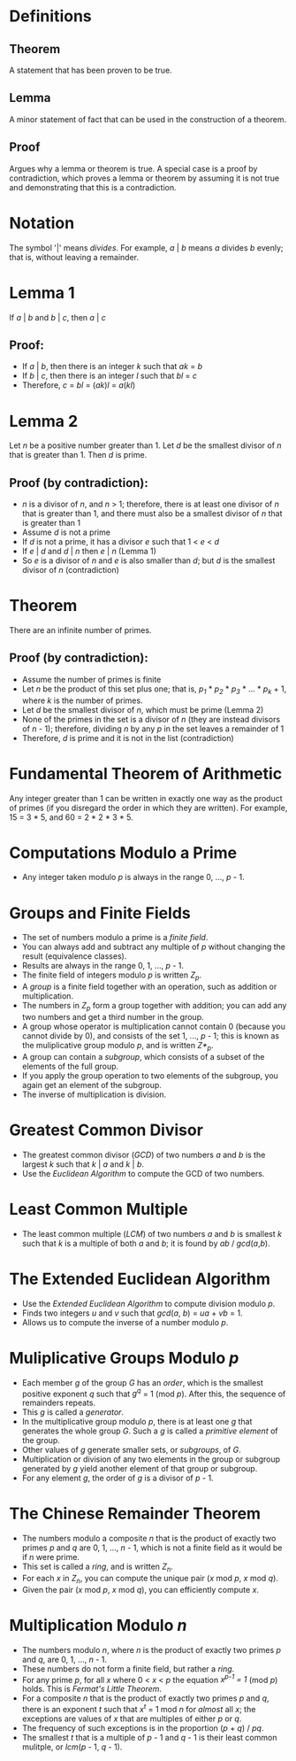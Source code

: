 # Definitions
## Theorem
A statement that has been proven to be true.
## Lemma
A minor statement of fact that can be used in the construction of a theorem.
## Proof
Argues why a lemma or theorem is true. A special case is a proof by contradiction, which proves a lemma or theorem by assuming it is not true and demonstrating that this is a contradiction.
# Notation
The symbol '|' means <i>divides</i>. For example, <i>a</i> | <i>b</i> means <i>a</i> divides <i>b</i> evenly; that is, without leaving a remainder.
# Lemma 1
If <i>a</i> | <i>b</i> and <i>b</i> | <i>c</i>, then <i>a</i> | <i>c</i>
## Proof:
* If <i>a</i> | <i>b</i>, then there is an integer <i>k</i> such that <i>ak</i> = <i>b</i>
* If <i>b</i> | <i>c</i>, then there is an integer <i>l</i> such that <i>bl</i> = <i>c</i>
* Therefore, <i>c</i> = <i>bl</i> = (<i>ak</i>)<i>l</i> = <i>a</i>(<i>kl</i>)
# Lemma 2
Let <i>n</i> be a positive number greater than 1. Let <i>d</i> be the smallest divisor of <i>n</i> that is greater than 1. Then <i>d</i> is prime.
## Proof (by contradiction):
* <i>n</i> is a divisor of <i>n</i>, and <i>n</i> > 1; therefore, there is at least one divisor of <i>n</i> that is greater than 1, and there must also be a smallest divisor of <i>n</i> that is greater than 1
* Assume <i>d</i> is not a prime
* If <i>d</i> is not a prime, it has a divisor <i>e</i> such that 1 < <i>e</i> < <i>d</i>
* If <i>e</i> | <i>d</i> and <i>d</i> | <i>n</i> then <i>e</i> | <i>n</i> (Lemma 1)
* So <i>e</i> is a divisor of <i>n</i> and <i>e</i> is also smaller than <i>d</i>; but <i>d</i> is the smallest divisor of <i>n</i> (contradiction)
# Theorem
There are an infinite number of primes.
## Proof (by contradiction):
* Assume the number of primes is finite
* Let <i>n</i> be the product of this set plus one; that is, <i>p<sub>1</sub></i> * <i>p<sub>2</sub></i> * <i>p<sub>3</sub></i> * ... * <i>p<sub>k</sub></i> + 1, where <i>k</i> is the number of primes.
* Let <i>d</i> be the smallest divisor of <i>n</i>, which must be prime (Lemma 2)
* None of the primes in the set is a divisor of <i>n</i> (they are instead divisors of <i>n</i> - 1); therefore, dividing <i>n</i> by any <i>p</i> in the set leaves a remainder of 1
* Therefore, <i>d</i> is prime and it is not in the list (contradiction)
# Fundamental Theorem of Arithmetic
Any integer greater than 1 can be written in exactly one way as the product of primes (if you disregard the order in which they are written). For example, 15 = 3 * 5, and 60 = 2 * 2 * 3 * 5.
# Computations Modulo a Prime
* Any integer taken modulo <i>p</i> is always in the range 0, ..., <i>p</i> - 1.
# Groups and Finite Fields
* The set of numbers modulo a prime is a <i>finite field</i>.
* You can always add and subtract any multiple of <i>p</i> without changing the result (equivalence classes).
* Results are always in the range 0, 1, ..., <i>p</i> - 1.
* The finite field of integers modulo <i>p</i> is written <i>Z<sub>p</sub></i>.
* A <i>group</i> is a finite field together with an operation, such as addition or multiplication.
* The numbers in <i>Z<sub>p</sub></i> form a group together with addition; you can add any two numbers and get a third number in the group.
* A group whose operator is multiplication cannot contain 0 (because you cannot divide by 0), and consists of the set 1, ..., <i>p</i> - 1; this is known as the muliplicative group modulo <i>p</i>, and is written <i>Z*<sub>p</sub></i>.
* A group can contain a <i>subgroup</i>, which consists of a subset of the elements of the full group.
* If you apply the group operation to two elements of the subgroup, you again get an element of the subgroup.
* The inverse of multiplication is division.
# Greatest Common Divisor
* The greatest common divisor (<i>GCD</i>) of two numbers <i>a</i> and <i>b</i> is the largest <i>k</i> such that <i>k</i> | <i>a</i> and <i>k</i> | <i>b</i>.
* Use the <i>Euclidean Algorithm</i> to compute the GCD of two numbers.
# Least Common Multiple
* The least common multiple (<i>LCM</i>) of two numbers <i>a</i> and <i>b</i> is smallest <i>k</i> such that <i>k</i> is a multiple of both <i>a</i> and <i>b</i>; it is found by <i>ab</i> / <i>gcd</i>(<i>a</i>,<i>b</i>).
# The Extended Euclidean Algorithm
* Use the <i>Extended Euclidean Algorithm</i> to compute division modulo <i>p</i>.
* Finds two integers <i>u</i> and <i>v</i> such that <i>gcd</i>(<i>a</i>, <i>b</i>) = <i>ua</i> + <i>vb</i> = 1.
* Allows us to compute the inverse of a number modulo <i>p</i>.
# Muliplicative Groups Modulo <i>p</i>
* Each member <i>g</i> of the group <i>G</i> has an <i>order</i>, which is the smallest positive exponent <i>q</i> such that <i>g<sup>q</sup></i> = 1 (mod <i>p</i>). After this, the sequence of remainders repeats.
* This <i>g</i> is called a <i>generator</i>.
* In the multiplicative group modulo <i>p</i>, there is at least one <i>g</i> that generates the whole group <i>G</i>. Such a <i>g</i> is called a <i>primitive element</i> of the group.
* Other values of <i>g</i> generate smaller sets, or <i>subgroups</i>, of <i>G</i>.
* Multiplication or division of any two elements in the group or subgroup generated by <i>g</i> yield another element of that group or subgroup.
* For any element <i>g</i>, the order of <i>g</i> is a divisor of <i>p</i> - 1.
# The Chinese Remainder Theorem
* The numbers modulo a composite <i>n</i> that is the product of exactly two primes <i>p</i> and <i>q</i> are 0, 1, ..., <i>n</i> - 1, which is not a finite field as it would be if <i>n</i> were prime.
* This set is called a <i>ring</i>, and is written <i>Z<sub>n</sub></i>.
* For each <i>x</i> in <i>Z<sub>n</sub></i>, you can compute the unique pair (<i>x</i> mod <i>p</i>, <i>x</i> mod <i>q</i>).
* Given the pair (<i>x</i> mod <i>p</i>, <i>x</i> mod <i>q</i>), you can efficiently compute <i>x</i>.
# Multiplication Modulo <i>n</i>
* The numbers modulo <i>n</i>, where <i>n</i> is the product of exactly two primes <i>p</i> and <i>q</i>, are 0, 1, ..., <i>n</i> - 1.
* These numbers do not form a finite field, but rather a <i>ring</i>.
* For any prime <i>p</i>, for all <i>x</i> where 0 < <i>x</i> < <i>p</i> the equation <i>x<sup>p-1</sup> = 1</i> (mod <i>p</i>) holds. This is <i>Fermat's Little Theorem</i>.
* For a composite <i>n</i> that is the product of exactly two primes <i>p</i> and <i>q</i>, there is an exponent <i>t</i> such that <i>x<sup>t</sup></i> = 1 mod <i>n</i> for <i>almost</i> all <i>x</i>; the exceptions are values of <i>x</i> that are multiples of either <i>p</i> or <i>q</i>.
* The frequency of such exceptions is in the proportion (<i>p</i> + <i>q</i>) / <i>pq</i>.
* The smallest <i>t</i> that is a multiple of <i>p</i> - 1 and <i>q</i> - 1 is their least common mulitple, or <i>lcm</i>(<i>p</i> - 1, <i>q</i> - 1).